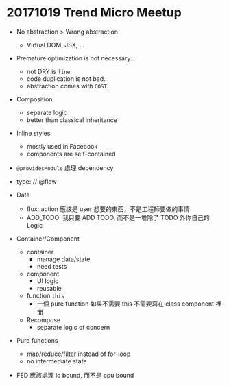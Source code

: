 # 20171019 Trend Micro Meetup

* No abstraction > Wrong abstraction
  * Virtual DOM, JSX, ...
* Premature optimization is not necessary...
  * not DRY is `fine`.
  * code duplication is not bad.
  * abstraction comes with `COST`.
* Composition
  * separate logic
  * better than classical inheritance
* Inline styles
  * mostly used in Facebook
  * components are self-contained
* `@providesModule` 處理 dependency
* type: // @flow
* Data
  * flux: action 應該是 user 想要的東西，不是工程師要做的事情
  * ADD_TODO: 我只要 ADD TODO, 而不是一堆除了 TODO 外你自己的 Logic

* Container/Component
  * container
    * manage data/state
    * need tests
  * component
    * UI logic
    * reusable
  * function `this`
    * 一個 pure function 如果不需要 this 不需要寫在 class component 裡面
  * Recompose
    * separate logic of concern
* Pure functions
  * map/reduce/filter instead of for-loop
  * no intermediate state
* FED 應該處理 io bound, 而不是 cpu bound
